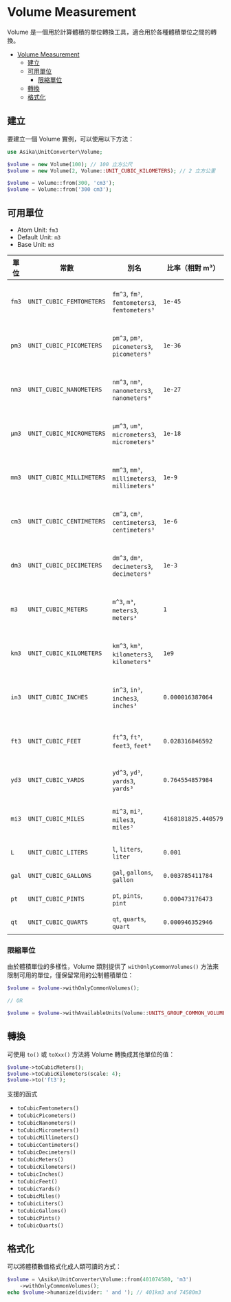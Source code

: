 # Volume Measurement

Volume 是一個用於計算體積的單位轉換工具，適合用於各種體積單位之間的轉換。

<!-- TOC -->
* [Volume Measurement](#volume-measurement)
  * [建立](#建立)
  * [可用單位](#可用單位)
    * [限縮單位](#限縮單位)
  * [轉換](#轉換)
  * [格式化](#格式化)
<!-- TOC -->

## 建立

要建立一個 Volume 實例，可以使用以下方法：

```php
use Asika\UnitConverter\Volume;

$volume = new Volume(100); // 100 立方公尺
$volume = new Volume(2, Volume::UNIT_CUBIC_KILOMETERS); // 2 立方公里

$volume = Volume::from(300, 'cm3');
$volume = Volume::from('300 cm3');
```

## 可用單位

- Atom Unit: `fm3`
- Default Unit: `m3`
- Base Unit: `m3`

| 單位    | 常數                       | 別名                                            | 比率（相對 m³）           | 說明   |
|-------|--------------------------|-----------------------------------------------|---------------------|------|
| `fm3` | `UNIT_CUBIC_FEMTOMETERS` | `fm^3`, `fm³`, `femtometers3`, `femtometers³` | `1e-45`             | 立方飛米 |
| `pm3` | `UNIT_CUBIC_PICOMETERS`  | `pm^3`, `pm³`, `picometers3`, `picometers³`   | `1e-36`             | 立方皮米 |
| `nm3` | `UNIT_CUBIC_NANOMETERS`  | `nm^3`, `nm³`, `nanometers3`, `nanometers³`   | `1e-27`             | 立方奈米 |
| `μm3` | `UNIT_CUBIC_MICROMETERS` | `μm^3`, `um³`, `micrometers3`, `micrometers³` | `1e-18`             | 立方微米 |
| `mm3` | `UNIT_CUBIC_MILLIMETERS` | `mm^3`, `mm³`, `millimeters3`, `millimeters³` | `1e-9`              | 立方毫米 |
| `cm3` | `UNIT_CUBIC_CENTIMETERS` | `cm^3`, `cm³`, `centimeters3`, `centimeters³` | `1e-6`              | 立方公分 |
| `dm3` | `UNIT_CUBIC_DECIMETERS`  | `dm^3`, `dm³`, `decimeters3`, `decimeters³`   | `1e-3`              | 立方分米 |
| `m3`  | `UNIT_CUBIC_METERS`      | `m^3`, `m³`, `meters3`, `meters³`             | `1`                 | 立方公尺 |
| `km3` | `UNIT_CUBIC_KILOMETERS`  | `km^3`, `km³`, `kilometers3`, `kilometers³`   | `1e9`               | 立方公里 |
| `in3` | `UNIT_CUBIC_INCHES`      | `in^3`, `in³`, `inches3`, `inches³`           | `0.000016387064`    | 立方英吋 |
| `ft3` | `UNIT_CUBIC_FEET`        | `ft^3`, `ft³`, `feet3`, `feet³`               | `0.028316846592`    | 立方英呎 |
| `yd3` | `UNIT_CUBIC_YARDS`       | `yd^3`, `yd³`, `yards3`, `yards³`             | `0.764554857984`    | 立方碼  |
| `mi3` | `UNIT_CUBIC_MILES`       | `mi^3`, `mi³`, `miles3`, `miles³`             | `4168181825.440579` | 立方英里 |
| `L`   | `UNIT_CUBIC_LITERS`      | `l`, `liters`, `liter`                        | `0.001`             | 公升   |
| `gal` | `UNIT_CUBIC_GALLONS`     | `gal`, `gallons`, `gallon`                    | `0.003785411784`    | 加侖   |
| `pt`  | `UNIT_CUBIC_PINTS`       | `pt`, `pints`, `pint`                         | `0.000473176473`    | 品脫   |
| `qt`  | `UNIT_CUBIC_QUARTS`      | `qt`, `quarts`, `quart`                       | `0.000946352946`    | 夸脫   |

### 限縮單位

由於體積單位的多樣性，Volume 類別提供了 `withOnlyCommonVolumes()` 方法來限制可用的單位，僅保留常用的公制體積單位：

```php
$volume = $volume->withOnlyCommonVolumes();

// OR

$volume = $volume->withAvailableUnits(Volume::UNITS_GROUP_COMMON_VOLUMES);
```

## 轉換

可使用 `to()` 或 `toXxx()` 方法將 Volume 轉換成其他單位的值：

```php
$volume->toCubicMeters();
$volume->toCubicKilometers(scale: 4);
$volume->to('ft3');
```

支援的函式

- `toCubicFemtometers()`
- `toCubicPicometers()`
- `toCubicNanometers()`
- `toCubicMicrometers()`
- `toCubicMillimeters()`
- `toCubicCentimeters()`
- `toCubicDecimeters()`
- `toCubicMeters()`
- `toCubicKilometers()`
- `toCubicInches()`
- `toCubicFeet()`
- `toCubicYards()`
- `toCubicMiles()`
- `toCubicLiters()`
- `toCubicGallons()`
- `toCubicPints()`
- `toCubicQuarts()`

## 格式化

可以將體積數值格式化成人類可讀的方式：

```php
$volume = \Asika\UnitConverter\Volume::from(401074580, 'm3')
    ->withOnlyCommonVolumes();
echo $volume->humanize(divider: ' and '); // 401km3 and 74580m3
```


